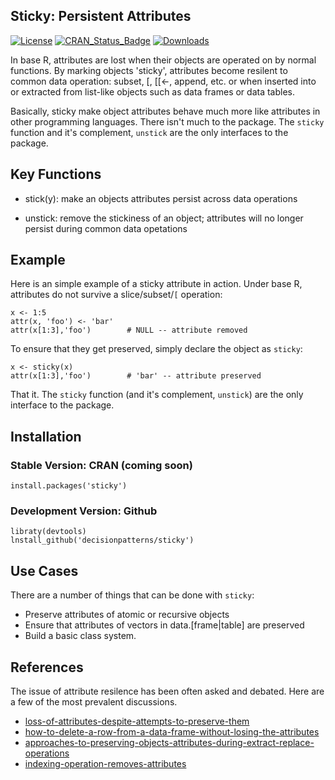 ## Sticky: Persistent Attributes

[![License](http://img.shields.io/badge/license-GPL%20%28%3E=%202%29-brightgreen.svg?style=flat)](http://www.gnu.org/licenses/gpl-2.0.html) 
[![CRAN_Status_Badge](http://www.r-pkg.org/badges/version/sticky)](http://cran.r-project.org/package=sticky)
[![Downloads](http://cranlogs.r-pkg.org/badges/sticky?color=brightgreen)](http://www.r-pkg.org/pkg/sticky)

In base R, attributes are lost when their objects are operated on by normal functions. By marking objects 'sticky', attributes become resilent to common data operation: subset, [, [[<-, append, etc. or when inserted into or extracted from list-like objects such as data frames or data tables. 

Basically, sticky make object attributes behave much more like attributes in other programming languages. There isn't much to the package. The `sticky` function and it's complement, `unstick` are the only interfaces to the package.


## Key Functions

 - stick(y): make an objects attributes persist across data operations
 
 - unstick: remove the stickiness of an object; attributes will no longer 
   persist during common data opetations


## Example

Here is an simple example of a sticky attribute in action. Under base R, 
attributes do not survive a slice/subset/`[` operation: 

    x <- 1:5
    attr(x, 'foo') <- 'bar'
    attr(x[1:3],'foo')        # NULL -- attribute removed 

To ensure that they get preserved, simply declare the object as `sticky`:

    x <- sticky(x)
    attr(x[1:3],'foo')        # 'bar' -- attribute preserved    

That it. The `sticky` function (and it's complement, `unstick`) are the only 
interface to the package.


## Installation 

### Stable Version: CRAN (coming soon)

    install.packages('sticky')

### Development Version: Github

    libraty(devtools)
    lnstall_github('decisionpatterns/sticky')


## Use Cases

There are a number of things that can be done with `sticky`:

 * Preserve attributes of atomic or recursive objects
 * Ensure that attributes of vectors in data.[frame|table] are preserved
 * Build a basic class system.


## References

The issue of attribute resilence has been often asked and debated. Here are a 
few of the most prevalent discussions.

- [loss-of-attributes-despite-attempts-to-preserve-them](http://stackoverflow.com/questions/23991060/loss-of-attributes-despite-attempts-to-preserve-them)
- [how-to-delete-a-row-from-a-data-frame-without-losing-the-attributes](http://stackoverflow.com/questions/10404224/how-to-delete-a-row-from-a-data-frame-without-losing-the-attributes)
- [approaches-to-preserving-objects-attributes-during-extract-replace-operations](http://stackoverflow.com/questions/23841387/approaches-to-preserving-objects-attributes-during-extract-replace-operations)
- [indexing-operation-removes-attributes](http://stackoverflow.com/questions/13432519/indexing-operation-removes-attributes)
